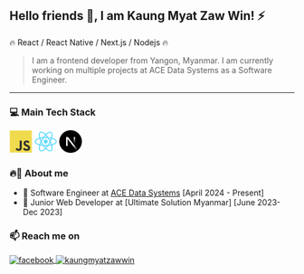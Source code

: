 ## Hello friends 🤟, I am Kaung Myat Zaw Win! ⚡
🔥 React / React Native / Next.js / Nodejs  🔥

> I am a frontend developer from Yangon, Myanmar. I am currently working on multiple projects at ACE Data Systems as a Software Engineer.

---


### 💻 Main Tech Stack

<img src="https://github.com/devicons/devicon/blob/master/icons/javascript/javascript-original.svg" alt="Javascript logo" width="40" height="40" /> 
<img src="https://github.com/devicons/devicon/blob/master/icons/react/react-original.svg" alt="React logo" width="40" height="40" />
<img src="https://github.com/devicons/devicon/blob/master/icons/nextjs/nextjs-original.svg" alt="next.js logo" width="40" height="40" />

### 🔥🤖 About me

- 💼 Software Engineer at [ACE Data Systems](https://acedatasystems.com/) [April 2024 - Present]
- 💼 Junior Web Developer  at [Ultimate Solution Myanmar] [June 2023- Dec 2023]

### 📫 Reach me on
<a href="https://www.facebook.com/kaungmyatzawwin.dev/" target="blank">
<img align="center" src="https://cdn-icons-png.flaticon.com/128/2504/2504903.png" alt="facebook" height="40" width="40" />
</a>
<a href="#" target="blank">
<img align="center" src="https://cdn-icons-png.flaticon.com/128/2504/2504923.png" alt="kaungmyatzawwin" height="40" width="40" />
</a>

